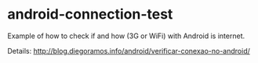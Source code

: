 android-connection-test
=======================

 Example of how to check if and how (3G or WiFi) with Android is internet.

Details: http://blog.diegoramos.info/android/verificar-conexao-no-android/
